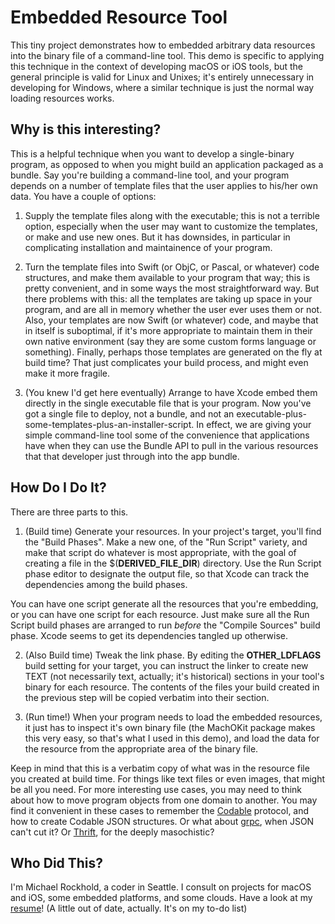 #  Embedded Resource Tool

This tiny project demonstrates how to embedded arbitrary data resources 
into the binary file of a command-line tool. This demo is specific to
applying this technique in the context of developing macOS or iOS tools,
but the general principle is valid for Linux and Unixes; it's entirely
unnecessary in developing for Windows, where a similar technique is just the
normal way loading resources works.

## Why is this interesting?
This is a helpful technique when you want to develop a single-binary program, as
opposed to when you might build an application packaged as a bundle. Say you're
building a command-line tool, and your program depends on a number of template files
that the user applies to his/her own data. You have a couple of options:

 1) Supply the template files along with the executable; this is not a terrible option,
 especially when the user may want to customize the templates, or make and use new ones.
 But it has downsides, in particular in complicating installation and maintainence of your
 program.
 
 2) Turn the template files into Swift (or ObjC, or Pascal, or whatever) code structures, and
 make them available to your program that way; this is pretty convenient, and in some ways the
 most straightforward way. But there problems with this: all the templates are taking up space
 in your program, and are all in memory whether the user ever uses them or not. Also, your templates
 are now Swift (or whatever) code, and maybe that in itself is suboptimal, if it's more appropriate
 to maintain them in their own native environment (say they are some custom forms language or something).
 Finally, perhaps those templates are generated on the fly at build time? That just complicates your
 build process, and might even make it more fragile.
 
 3) (You knew I'd get here eventually) Arrange to have Xcode embed them directly in the single executable
 file that is your program. Now you've got a single file to deploy, not a bundle, and not an executable-plus-
 some-templates-plus-an-installer-script. In effect, we are giving your simple command-line tool some
 of the convenience that applications have when they can use the Bundle API to pull in the various
 resources that that developer just through into the app bundle.

## How Do I Do It?
There are three parts to this.
 1) (Build time) Generate your resources. In your project's target, you'll find the "Build Phases". Make
 a new one, of the "Run Script" variety, and make that script do whatever is most appropriate, with the
 goal of creating a file in the $(__DERIVED_FILE_DIR__) directory. Use the Run Script phase editor to designate
 the output file, so that Xcode can track the dependencies among the build phases.
 
 You can have one script generate all the resources that you're embedding, or you can have one script for each
 resource. Just make sure all the Run Script build phases are arranged to run _before_ the "Compile Sources"
 build phase. Xcode seems to get its dependencies tangled up otherwise.
 
 2) (Also Build time) Tweak the link phase. By editing the __OTHER_LDFLAGS__ build setting for your target,
 you can instruct the linker to create new TEXT (not necessarily text, actually; it's historical) sections
 in your tool's binary for each resource. The contents of the files your build created in the previous step will be 
 copied verbatim into their section.
 
 3) (Run time!) When your program needs to load the embedded resources, it just has to inspect it's own binary
 file (the MachOKit package makes this very easy, so that's what I used in this demo), and load the data for
 the resource from the appropriate area of the binary file.
 
 Keep in mind that this is a verbatim copy of what was in the resource file you created at build time. For things
 like text files or even images, that might be all you need. For more interesting use cases, you may need to think
 about how to move program objects from one domain to another. You may find it convenient in these cases to 
 remember the [Codable](https://developer.apple.com/documentation/swift/codable) protocol, and how to create Codable JSON structures.
 Or what about [grpc](https://en.wikipedia.org/wiki/GRPC), when JSON can't cut it?
 Or [Thrift](https://en.wikipedia.org/wiki/Apache_Thrift), for the deeply masochistic?

## Who Did This?
I'm Michael Rockhold, a coder in Seattle. I consult on projects for macOS and iOS, some embedded platforms, and some clouds. Have a look at my [resume](https://michaelrockhold.github.io/CV/)! (A little out of date, actually. It's on my to-do list)
